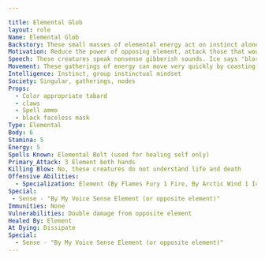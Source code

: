 ```yaml
---

title: Elemental Glob
layout: role
Name: Elemental Glob
Backstory: These small masses of elemental energy act on instinct alone, with no set goal or motivation in mind.  They attempt to destroy their elemental opposite at all costs.
Motivation: Reduce the power of opposing element, attack those that would harm the element or empower the opposing element.
Speech: These creatures speak nonsense gibberish sounds. Ice says "blorp". Stone says "groarroarroar". Lightning says "bzert". Fire says "fraar".
Movement: These gatherings of energy can move very quickly by coasting or rolling along the ground.
Intelligence: Instinct, group instinctual mindset
Society: Singular, gatherings, nodes
Props: 
  - Color appropriate tabard
  - claws
  - Spell ammo
  - black faceless mask
Type: Elemental
Body: 6
Stamina: 5
Energy: 5
Spells Known: Elemental Bolt (used for healing self only)
Primary_Attack: 3 Element both hands
Killing Blow: No, these creatures do not understand life and death
Offensive Abilities: 
  - Specialization: Element (By Flames Fury 1 Fire, By Arctic Wind 1 Ice, By Crushing Earth 1 Stone, By Thunders Crash 1 Lightning, By Natures Light 1 Healing, By Creeping Darkness 1 Harming)
Special:
 - Sense - "By My Voice Sense Element (or opposite element)"
Immunities: None
Vulnerabilities: Double damage from opposite element
Healed By: Element
At Dying: Dissipate
Special:
  - Sense - "By My Voice Sense Element (or opposite element)"
---
```












 







 























